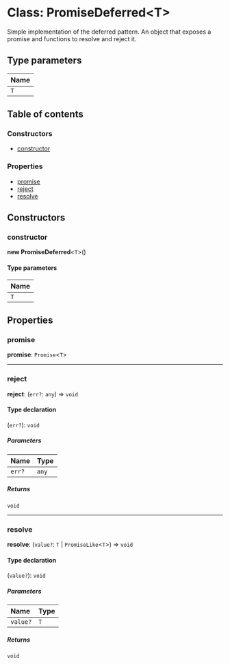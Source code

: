 # Class: PromiseDeferred\<T>

Simple implementation of the deferred pattern.
An object that exposes a promise and functions to resolve and reject it.

## Type parameters

| Name |
| :------ |
| `T` |

## Table of contents

### Constructors

* [constructor](/en/auto-docs/editor/classes/PromiseDeferred.md#constructor)

### Properties

* [promise](/en/auto-docs/editor/classes/PromiseDeferred.md#promise)
* [reject](/en/auto-docs/editor/classes/PromiseDeferred.md#reject)
* [resolve](/en/auto-docs/editor/classes/PromiseDeferred.md#resolve)

## Constructors

### constructor

**new PromiseDeferred**<`T`>()

#### Type parameters

| Name |
| :------ |
| `T` |

## Properties

### promise

**promise**: `Promise`<`T`>

***

### reject

**reject**: (`err?`: `any`) => `void`

#### Type declaration

(`err?`): `void`

##### Parameters

| Name | Type |
| :------ | :------ |
| `err?` | `any` |

##### Returns

`void`

***

### resolve

**resolve**: (`value?`: `T` | `PromiseLike`<`T`>) => `void`

#### Type declaration

(`value?`): `void`

##### Parameters

| Name | Type |
| :------ | :------ |
| `value?` | `T` | `PromiseLike`<`T`> |

##### Returns

`void`
